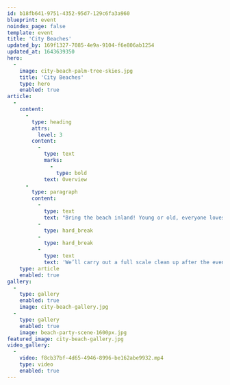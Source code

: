 ```yaml
---
id: b18fb641-9751-4352-95d7-129c6fa3a960
blueprint: event
noindex_page: false
template: event
title: 'City Beaches'
updated_by: 169f1327-7085-4e9a-9104-f6e806ab1254
updated_at: 1643639350
hero:
  -
    image: city-beach-palm-tree-skies.jpg
    title: 'City Beaches'
    type: hero
    enabled: true
article:
  -
    content:
      -
        type: heading
        attrs:
          level: 3
        content:
          -
            type: text
            marks:
              -
                type: bold
            text: Overview
      -
        type: paragraph
        content:
          -
            type: text
            text: "Bring the beach inland! Young or old, everyone loves a day out at the beach, so why not turn your city into an island paradise. We’ll bring the sand, deck chairs and all the seaside themed food and drinks we’ve all grown to love. We can also provide tiki bars for the grown ups, along with seaside themed entertainment to keep everyone happy!\_"
          -
            type: hard_break
          -
            type: hard_break
          -
            type: text
            text: 'We’ll carry out a full scale clean up after the event, you might take some sand home with you in your shoes (we can’t help that!) but we’ll take the majority of it!'
    type: article
    enabled: true
gallery:
  -
    type: gallery
    enabled: true
    image: city-beach-gallery.jpg
  -
    type: gallery
    enabled: true
    image: beach-party-scene-1600px.jpg
featured_image: city-beach-gallery.jpg
video_gallery:
  -
    video: f8cb37bf-4d65-4946-8996-be162abe9932.mp4
    type: video
    enabled: true
---
```

